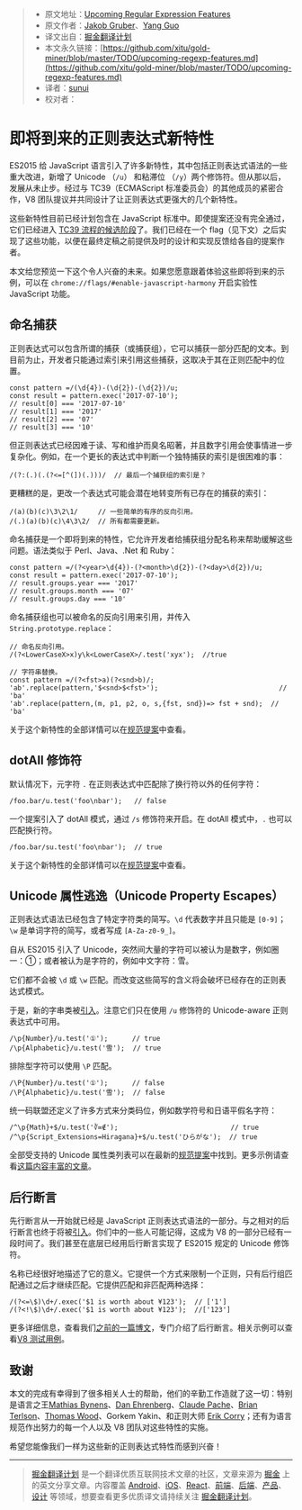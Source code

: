 
> * 原文地址：[Upcoming Regular Expression Features](https://developers.google.com/web/updates/2017/07/upcoming-regexp-features)
> * 原文作者：[Jakob Gruber](https://developers.google.com/web/resources/contributors#jgruber)、[Yang Guo](https://developers.google.com/web/resources/contributors#yangguo)
> * 译文出自：[掘金翻译计划](https://github.com/xitu/gold-miner)
> * 本文永久链接：[https://github.com/xitu/gold-miner/blob/master/TODO/upcoming-regexp-features.md](https://github.com/xitu/gold-miner/blob/master/TODO/upcoming-regexp-features.md)
> * 译者：[sunui](https://github.com/sunui)
> * 校对者：

# 即将到来的正则表达式新特性

ES2015 给 JavaScript 语言引入了许多新特性，其中包括正则表达式语法的一些重大改进，新增了 Unicode （`/u`） 和粘滞位 （`/y`）两个修饰符。但从那以后，发展从未止步。经过与 TC39（ECMAScript 标准委员会）的其他成员的紧密合作，V8 团队提议并共同设计了让正则表达式更强大的几个新特性。

这些新特性目前已经计划包含在 JavaScript 标准中。即使提案还没有完全通过，它们已经进入 [TC39 流程的候选阶段](https://tc39.github.io/process-document/)了。我们已经在一个 flag（见下文）之后实现了这些功能，以便在最终定稿之前提供及时的设计和实现反馈给各自的提案作者。

本文给您预览一下这个令人兴奋的未来。如果您愿意跟着体验这些即将到来的示例，可以在 `chrome://flags/#enable-javascript-harmony` 开启实验性 JavaScript 功能。

## 命名捕获

正则表达式可以包含所谓的捕获（或捕获组），它可以捕获一部分匹配的文本。到目前为止，开发者只能通过索引来引用这些捕获，这取决于其在正则匹配中的位置。

    const pattern =/(\d{4})-(\d{2})-(\d{2})/u;
    const result = pattern.exec('2017-07-10');
    // result[0] === '2017-07-10'
    // result[1] === '2017'
    // result[2] === '07'
    // result[3] === '10'


但正则表达式已经因难于读、写和维护而臭名昭著，并且数字引用会使事情进一步复杂化。例如，在一个更长的表达式中判断一个独特捕获的索引是很困难的事：

    /(?:(.)(.(?<=[^(])(.)))/  // 最后一个捕获组的索引是？


更糟糕的是，更改一个表达式可能会潜在地转变所有已存在的捕获的索引：

    /(a)(b)(c)\3\2\1/     // 一些简单的有序的反向引用。
    /(.)(a)(b)(c)\4\3\2/  // 所有都需要更新。


命名捕获是一个即将到来的特性，它允许开发者给捕获组分配名称来帮助缓解这些问题。语法类似于 Perl、Java、.Net 和 Ruby：

    const pattern =/(?<year>\d{4})-(?<month>\d{2})-(?<day>\d{2})/u;
    const result = pattern.exec('2017-07-10');
    // result.groups.year === '2017'
    // result.groups.month === '07'
    // result.groups.day === '10'


命名捕获组也可以被命名的反向引用来引用，并传入 `String.prototype.replace`：

    // 命名反向引用。
    /(?<LowerCaseX>x)y\k<LowerCaseX>/.test('xyx');  //true

    // 字符串替换。
    const pattern =/(?<fst>a)(?<snd>b)/;
    'ab'.replace(pattern,'$<snd>$<fst>');                              // 'ba'
    'ab'.replace(pattern,(m, p1, p2, o, s,{fst, snd})=> fst + snd);  // 'ba'


关于这个新特性的全部详情可以在[规范提案](https://github.com/tc39/proposal-regexp-named-groups)中查看。

## dotAll 修饰符

默认情况下，元字符 `.` 在正则表达式中匹配除了换行符以外的任何字符：

    /foo.bar/u.test('foo\nbar');   // false


一个提案引入了 dotAll 模式，通过 `/s` 修饰符来开启。在 dotAll 模式中，`.` 也可以匹配换行符。

    /foo.bar/su.test('foo\nbar');  // true


关于这个新特性的全部详情可以在[规范提案](https://github.com/tc39/proposal-regexp-dotall-flag)中查看。

## Unicode 属性逃逸（Unicode Property Escapes）

正则表达式语法已经包含了特定字符类的简写。`\d` 代表数字并且只能是 `[0-9]`；`\w` 是单词字符的简写，或者写成 `[A-Za-z0-9_]`。

自从 ES2015 引入了 Unicode，突然间大量的字符可以被认为是数字，例如圈一：①；或者被认为是字符的，例如中文字符：雪。

它们都不会被 `\d` 或 `\w` 匹配。而改变这些简写的含义将会破坏已经存在的正则表达式模式。

于是，新的字串类被[引入](https://github.com/tc39/proposal-regexp-unicode-property-escapes)。注意它们只在使用 `/u` 修饰符的 Unicode-aware 正则表达式中可用。

    /\p{Number}/u.test('①');      // true
    /\p{Alphabetic}/u.test('雪');  // true


排除型字符可以使用 `\P` 匹配。

    /\P{Number}/u.test('①');      // false
    /\P{Alphabetic}/u.test('雪');  // false


统一码联盟还定义了许多方式来分类码位，例如数学符号和日语平假名字符：

    /^\p{Math}+$/u.test('∛∞∉');                            // true
    /^\p{Script_Extensions=Hiragana}+$/u.test('ひらがな');  // true


全部受支持的 Unicode 属性类列表可以在最新的[规范提案](https://tc39.github.io/proposal-regexp-unicode-property-escapes/#sec-static-semantics-unicodematchproperty-p)中找到。更多示例请查看[这篇内容丰富的文章](https://mathiasbynens.be/notes/es-unicode-property-escapes)。

## 后行断言

先行断言从一开始就已经是 JavaScript 正则表达式语法的一部分。与之相对的后行断言也终于将被[引入](https://github.com/tc39/proposal-regexp-lookbehind)。你们中的一些人可能记得，这成为 V8 的一部分已经有一段时间了。我们甚至在底层已经用后行断言实现了 ES2015 规定的 Unicode 修饰符。

名称已经很好地描述了它的意义。它提供一个方式来限制一个正则，只有后行组匹配通过之后才继续匹配。它提供匹配和非匹配两种选择：

    /(?<=\$)\d+/.exec('$1 is worth about ¥123');  // ['1']
    /(?<!\$)\d+/.exec('$1 is worth about ¥123');  //['123']


更多详细信息，查看我们[之前的一篇博文](https://v8project.blogspot.com/2016/02/regexp-lookbehind-assertions.html)，专门介绍了后行断言。相关示例可以查看[V8 测试用例](https://github.com/v8/v8/blob/master/test/mjsunit/harmony/regexp-lookbehind.js)。

## 致谢

本文的完成有幸得到了很多相关人士的帮助，他们的辛勤工作造就了这一切：特别是语言之王[Mathias Bynens](https://twitter.com/mathias)、[Dan Ehrenberg](https://twitter.com/littledan)、[Claude Pache](https://github.com/claudepache)、[Brian Terlson](https://twitter.com/bterlson)、[Thomas Wood](https://twitter.com/IgnoredAmbience)、Gorkem Yakin、和正则大师 [Erik Corry](https://twitter.com/erikcorry)；还有为语言规范作出努力的每一个人以及 V8 团队对这些特性的实施。

希望您能像我们一样为这些新的正则表达式特性而感到兴奋！



---

> [掘金翻译计划](https://github.com/xitu/gold-miner) 是一个翻译优质互联网技术文章的社区，文章来源为 [掘金](https://juejin.im) 上的英文分享文章。内容覆盖 [Android](https://github.com/xitu/gold-miner#android)、[iOS](https://github.com/xitu/gold-miner#ios)、[React](https://github.com/xitu/gold-miner#react)、[前端](https://github.com/xitu/gold-miner#前端)、[后端](https://github.com/xitu/gold-miner#后端)、[产品](https://github.com/xitu/gold-miner#产品)、[设计](https://github.com/xitu/gold-miner#设计) 等领域，想要查看更多优质译文请持续关注 [掘金翻译计划](https://github.com/xitu/gold-miner)。
